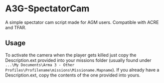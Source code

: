 # A3G-SpectatorCam
A simple spectator cam script made for AGM users. Compatible with ACRE and TFAR.

## Usage
To activate the camera when the player gets killed just copy the Description.ext provided into your missions folder (usually found under `...\My Documents\Arma 3 - Other Profiles\Profilename\missions\Missioname.Mapname`). If you already have a Description.ext, copy the contents of the one provided into yours.
